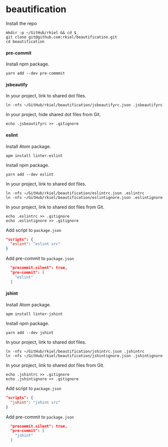 # beautification

Install the repo

```unix
mkdir -p ~/GitHub/rkiel && cd $_
git clone git@github.com:rkiel/beautification.git
cd beautification
```

#### pre-commit

Install npm package.

```unix
yarn add --dev pre-commmit
```

#### jsbeautify

In your project, link to shared dot files.

```unix
ln -nfs ~/GitHub/rkiel/beautification/jsbeautifyrc.json .jsbeautifyrc
```

In your project, hide shared dot files from Git.

```unix
echo .jsbeautifyrc >> .gitignore
```

#### eslint

Install Atom package.

```unix
apm install linter-eslint
```

Install npm package.

```unix
yarn add --dev eslint
```

In your project, link to shared dot files.

```unix
ln -nfs ~/GitHub/rkiel/beautification/eslintrc.json .eslintrc
ln -nfs ~/GitHub/rkiel/beautification/eslintignore.json .eslintignore
```

In your project, link to shared dot files from Git.

```unix
echo .eslintrc >> .gitignore
echo .eslintignore >> .gitignore
```

Add script to `package.json`

```JSON
"scripts": {
  "eslint": "eslint src"
}
```

Add pre-commit to `package.json`
```JSON
  "precommit.silent": true,
  "pre-commit": [
    "eslint"
  ]
```

#### jshint

Install Atom package.

```unix
apm install linter-jshint
```

Install npm package.

```unix
yarn add --dev jshint
```

In your project, link to shared dot files.

```unix
ln -nfs ~/GitHub/rkiel/beautification/jshintrc.json .jshintrc
ln -nfs ~/GitHub/rkiel/beautification/jshintignore.json .jshintignore
```

In your project, link to shared dot files from Git.

```unix
echo .jshintrc >> .gitignore
echo .jshintignore >> .gitignore
```

Add script to `package.json`

```JSON
"scripts": {
  "jshint": "jshint src"
}
```

Add pre-commit to `package.json`

```JSON
  "precommit.silent": true,
  "pre-commit": [
    "jshint"
  ]
```
